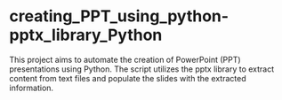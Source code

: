 # creating_PPT_using_python-pptx_library_Python
This project aims to automate the creation of PowerPoint (PPT) presentations using Python. The script utilizes the pptx library to extract content from text files and populate the slides with the extracted information.
